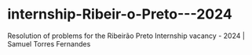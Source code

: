 # internship-Ribeir-o-Preto---2024
Resolution of problems for the Ribeirão Preto Internship vacancy - 2024 | Samuel Torres Fernandes
